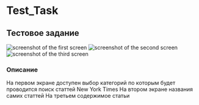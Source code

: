 # Test_Task

 Тестовое задание 
-------------------------------

![screenshot of the first screen]( https://cdn1.savepice.ru/uploads/2020/6/22/9de96a24e0cdf7df31f0ab6ef78e3cad-full.jpg)
![screenshot of the second screen]( https://cdn1.savepice.ru/uploads/2020/6/22/9e1cb951840a990e1cd629022b2c46d9-full.jpg)
![screenshot of the third screen]( https://cdn1.savepice.ru/uploads/2020/6/22/7f103e03a8eb5e4afc19229c137a4513-full.jpg)

###  Описание

На первом экране доступен выбор категорий по которым будет проводится поиск статтей New York Times 
На втором экране названия самих статтей 
На третьем содержимое статьи

